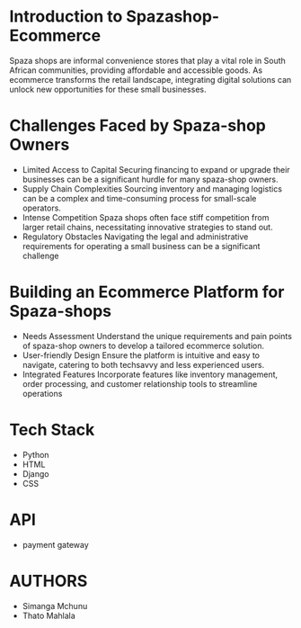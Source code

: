 # Introduction to Spazashop-Ecommerce

Spaza shops are informal convenience stores that play a vital role in
South African communities, providing affordable and accessible goods.
As ecommerce transforms the retail landscape, integrating digital
solutions can unlock new opportunities for these small businesses.

# Challenges Faced by Spaza-shop Owners

-  Limited Access to Capital
Securing financing to expand or upgrade
their businesses can be a significant
hurdle for many spaza-shop owners.
- Supply Chain Complexities
Sourcing inventory and managing logistics
can be a complex and time-consuming
process for small-scale operators.
-  Intense Competition
Spaza shops often face stiff competition
from larger retail chains, necessitating
innovative strategies to stand out.
-  Regulatory Obstacles
Navigating the legal and administrative
requirements for operating a small
business can be a significant challenge

# Building an Ecommerce Platform for Spaza-shops

-  Needs Assessment
Understand the unique requirements and pain points of spaza-shop
owners to develop a tailored ecommerce solution.
-  User-friendly Design
Ensure the platform is intuitive and easy to navigate, catering to both techsavvy
and less experienced users.
-  Integrated Features
Incorporate features like inventory management, order processing, and
customer relationship tools to streamline operations

# Tech Stack 
- Python
- HTML
- Django
- CSS

# API 
- payment gateway 

 

# AUTHORS
- Simanga Mchunu 
- Thato Mahlala